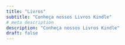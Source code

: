 ```yaml
---
title: "Livros"
subtitle: "Conheça nossos Livros Kindle"
# meta description
description: "Conheça nossos Livros Kindle"
draft: false
---
```



